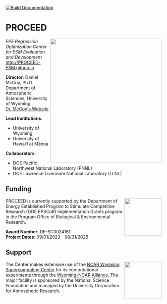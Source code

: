 [![Build Documentation](https://github.com/PROCEED-ESM/PROCEED/actions/workflows/build_pages.yml/badge.svg)](https://github.com/PROCEED-ESM/PROCEED/actions/workflows/build_pages.yml)

# PROCEED
<img align="right" width="360" height="400" src="https://github.com/PROCEED-ESM/.github/assets/37650539/c3b1c394-4516-4d6a-b8cb-28f858b7612b">

*PPE Regression Optimization Center for ESM Evaluation and Development*  
http://PROCEED-ESM.github.io   

**Director**: Daniel McCoy, Ph.D.  
Department of Atmospheric Sciences, University of Wyoming  
[Dr. McCoy's Website](https://mccoy.pt/)  

**Lead Institutions**:  
 - University of Wyoming
 - University of Hawaiʻi at Mānoa

**Collaborators**: 
 - DOE Pacific Northwest National Laboratory (PNNL) 
 - DOE Lawrence Livermore National Laboratory (LLNL)

## Funding 
<img align="right" width="120" height="120" src="https://github.com/PROCEED-ESM/.github/assets/37650539/10a4f3e5-f242-4d46-92fc-c3b5c97c2984">  

PROCEED is currently supported by the Department of Energy Established Program to Stimulate Competitive Research (DOE EPSCoR) Implementation Grants program in the Program Office of Biological & Environmental Research.  

**Award Number**: DE-SC0024161  
**Project Dates**: 09/01/2023 - 08/31/2025  

## Support  
<img align="right" width="120" height="120" src="https://github.com/PROCEED-ESM/.github/assets/37650539/f1e21adf-8a4f-4142-8fc9-1e80563fe2f2">  

The Center makes extensive use of the [NCAR Wyoming Supercomputing Center](https://www2.cisl.ucar.edu/ncar-wyoming-supercomputing-center) for its computational experiments through the [Wyoming-NCAR Alliance](https://www.uwyo.edu/nwsc/allocations/index.html). 
The major facility is sponsored by the National Science Foundation and managed by the University Corporation for Atmospheric Research.  

